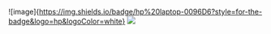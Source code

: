 ![image]{https://img.shields.io/badge/hp%20laptop-0096D6?style=for-the-badge&logo=hp&logoColor=white}
<img src="{https://img.shields.io/badge/hp%20laptop-0096D6?style=for-the-badge&logo=hp&logoColor=white}" />
